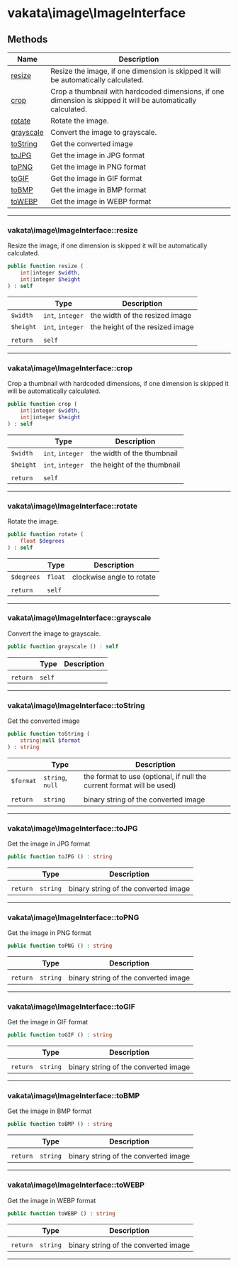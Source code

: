 # vakata\image\ImageInterface


## Methods

| Name | Description |
|------|-------------|
|[resize](#vakata\image\imageinterfaceresize)|Resize the image, if one dimension is skipped it will be automatically calculated.|
|[crop](#vakata\image\imageinterfacecrop)|Crop a thumbnail with hardcoded dimensions, if one dimension is skipped it will be automatically calculated.|
|[rotate](#vakata\image\imageinterfacerotate)|Rotate the image.|
|[grayscale](#vakata\image\imageinterfacegrayscale)|Convert the image to grayscale.|
|[toString](#vakata\image\imageinterfacetostring)|Get the converted image|
|[toJPG](#vakata\image\imageinterfacetojpg)|Get the image in JPG format|
|[toPNG](#vakata\image\imageinterfacetopng)|Get the image in PNG format|
|[toGIF](#vakata\image\imageinterfacetogif)|Get the image in GIF format|
|[toBMP](#vakata\image\imageinterfacetobmp)|Get the image in BMP format|
|[toWEBP](#vakata\image\imageinterfacetowebp)|Get the image in WEBP format|

---



### vakata\image\ImageInterface::resize
Resize the image, if one dimension is skipped it will be automatically calculated.  


```php
public function resize (  
    int|integer $width,  
    int|integer $height  
) : self    
```

|  | Type | Description |
|-----|-----|-----|
| `$width` | `int`, `integer` | the width of the resized image |
| `$height` | `int`, `integer` | the height of the resized image |
|  |  |  |
| `return` | `self` |  |

---


### vakata\image\ImageInterface::crop
Crop a thumbnail with hardcoded dimensions, if one dimension is skipped it will be automatically calculated.  


```php
public function crop (  
    int|integer $width,  
    int|integer $height  
) : self    
```

|  | Type | Description |
|-----|-----|-----|
| `$width` | `int`, `integer` | the width of the thumbnail |
| `$height` | `int`, `integer` | the height of the thumbnail |
|  |  |  |
| `return` | `self` |  |

---


### vakata\image\ImageInterface::rotate
Rotate the image.  


```php
public function rotate (  
    float $degrees  
) : self    
```

|  | Type | Description |
|-----|-----|-----|
| `$degrees` | `float` | clockwise angle to rotate |
|  |  |  |
| `return` | `self` |  |

---


### vakata\image\ImageInterface::grayscale
Convert the image to grayscale.  


```php
public function grayscale () : self    
```

|  | Type | Description |
|-----|-----|-----|
|  |  |  |
| `return` | `self` |  |

---


### vakata\image\ImageInterface::toString
Get the converted image  


```php
public function toString (  
    string|null $format  
) : string    
```

|  | Type | Description |
|-----|-----|-----|
| `$format` | `string`, `null` | the format to use (optional, if null the current format will be used) |
|  |  |  |
| `return` | `string` | binary string of the converted image |

---


### vakata\image\ImageInterface::toJPG
Get the image in JPG format  


```php
public function toJPG () : string    
```

|  | Type | Description |
|-----|-----|-----|
|  |  |  |
| `return` | `string` | binary string of the converted image |

---


### vakata\image\ImageInterface::toPNG
Get the image in PNG format  


```php
public function toPNG () : string    
```

|  | Type | Description |
|-----|-----|-----|
|  |  |  |
| `return` | `string` | binary string of the converted image |

---


### vakata\image\ImageInterface::toGIF
Get the image in GIF format  


```php
public function toGIF () : string    
```

|  | Type | Description |
|-----|-----|-----|
|  |  |  |
| `return` | `string` | binary string of the converted image |

---


### vakata\image\ImageInterface::toBMP
Get the image in BMP format  


```php
public function toBMP () : string    
```

|  | Type | Description |
|-----|-----|-----|
|  |  |  |
| `return` | `string` | binary string of the converted image |

---


### vakata\image\ImageInterface::toWEBP
Get the image in WEBP format  


```php
public function toWEBP () : string    
```

|  | Type | Description |
|-----|-----|-----|
|  |  |  |
| `return` | `string` | binary string of the converted image |

---

